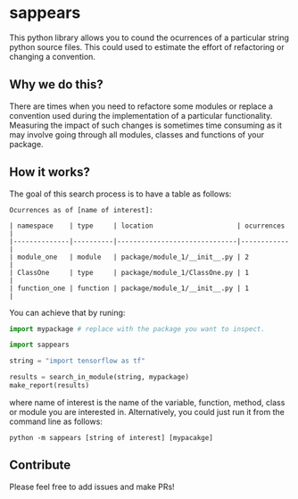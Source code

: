 # sappears

This python library allows you to cound the ocurrences of a particular string python source files. This could used to estimate the effort of refactoring or changing a convention.

## Why we do this?

There are times when you need to refactore some modules or replace a convention used during the implementation of a particular functionality. Measuring the impact of such changes is sometimes time consuming as it may involve going through all modules, classes and functions of your package. 

## How it works?

The goal of this search process is to have a table as follows:

```
Ocurrences as of [name of interest]:

| namespace    | type     | location                     | ocurrences |
|--------------|----------|------------------------------|------------|
| module_one   | module   | package/module_1/__init__.py | 2          |
| ClassOne     | type     | package/module_1/ClassOne.py | 1          |
| function_one | function | package/module_1/__init__.py | 1          |
````

You can achieve that by runing:

```python
import mypackage # replace with the package you want to inspect.

import sappears

string = "import tensorflow as tf"

results = search_in_module(string, mypackage)
make_report(results)

```
where name of interest is the name of the variable, function, method, class or module you are interested in. Alternatively, you could just run it from the command line as follows:

`python -m sappears [string of interest] [mypacakge]`

## Contribute

Please feel free to add issues and make PRs!